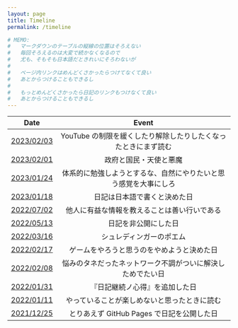 ```yaml
---
layout: page
title: Timeline
permalink: /timeline

# MEMO:
#   マークダウンのテーブルの縦線の位置はそろえない
#   毎回そろえるのは大変で続かなくなるので
#   尤も、そもそも日本語だときれいにそろわないが
#
#   ページ内リンクはめんどくさかったらつけてなくて良い
#   あとからつけることもできるし
#
#   もっとめんどくさかったら日記のリンクもつけなくて良い
#   あとからつけることもできるし
---
```


| Date | Event |
| :---: | :---: |
| [2023/02/03](2023/02/03#youtube-の制限について) | YouTube の制限を緩くしたり解除したりしたくなったときにまず読む |
| [2023/02/01](2023/02/01) | 政府と国民・天使と悪魔 |
| [2023/01/24](2023/01/24#体系的に勉強しようとするな自然にやりたいと思う感覚を大事にしろ) | 体系的に勉強しようとするな、自然にやりたいと思う感覚を大事にしろ |
| [2023/01/18](2023/01/18#英語で書くか日本語で書くか) | 日記は日本語で書くと決めた日 |
| [2022/07/02](2022/07/02#一日一善) | 他人に有益な情報を教えることは善い行いである |
| [2022/05/13](2022/05/13#日記を非公開にした) | 日記を非公開にした日 |
| [2022/03/16](2022/03/16#シュレディンガーのポエム) | シュレディンガーのポエム |
| [2022/02/17](2022/02/17#ゲームをやろうと思うのをやめる) | ゲームをやろうと思うのをやめようと決めた日 |
| [2022/02/08](2022/02/08#ネットワーク不調問題解決したかも) | 悩みのタネだったネットワーク不調がついに解決しためでたい日 |
| [2022/01/31](2022/01/31#日記継続ノ心得ヲ追加) | 『日記継続ノ心得』を追加した日 |
| [2022/01/11](2022/01/11#楽しむ精神) | やっていることが楽しめないと思ったときに読む |
| [2021/12/25](2021/12/25#とりあえず新しい日記公開) | とりあえず GitHub Pages で日記を公開した日 |
